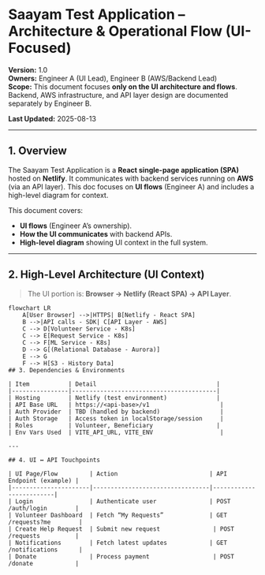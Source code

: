 # Saayam Test Application – Architecture & Operational Flow (UI-Focused)

**Version:** 1.0  
**Owners:** Engineer A (UI Lead), Engineer B (AWS/Backend Lead)  
**Scope:** This document focuses **only on the UI architecture and flows**. Backend, AWS infrastructure, and API layer design are documented separately by Engineer B.  

**Last Updated:** 2025-08-13  

---

## 1. Overview
The Saayam Test Application is a **React single-page application (SPA)** hosted on **Netlify**. It communicates with backend services running on **AWS** (via an API layer). This doc focuses on **UI flows** (Engineer A) and includes a high-level diagram for context.

This document covers:
- **UI flows** (Engineer A’s ownership).
- **How the UI communicates** with backend APIs.
- **High-level diagram** showing UI context in the full system.

---

## 2. High-Level Architecture (UI Context)
> The UI portion is: **Browser → Netlify (React SPA) → API Layer**.

```mermaid
flowchart LR
    A[User Browser] -->|HTTPS| B[Netlify - React SPA]
    B -->|API calls - SDK| C[API Layer - AWS]
    C --> D[Volunteer Service - K8s]
    C --> E[Request Service - K8s]
    C --> F[ML Service - K8s]
    D --> G[(Relational Database - Aurora)]
    E --> G
    F --> H[S3 - History Data]
## 3. Dependencies & Environments

| Item           | Detail                                  |
|----------------|-----------------------------------------|
| Hosting        | Netlify (test environment)              |
| API Base URL   | https://<api-base>/v1                    |
| Auth Provider  | TBD (handled by backend)                 |
| Auth Storage   | Access token in localStorage/session     |
| Roles          | Volunteer, Beneficiary                  |
| Env Vars Used  | VITE_API_URL, VITE_ENV                   |

---

## 4. UI ↔ API Touchpoints

| UI Page/Flow         | Action                          | API Endpoint (example) |
|----------------------|---------------------------------|-------------------------|
| Login                | Authenticate user               | POST /auth/login        |
| Volunteer Dashboard  | Fetch “My Requests”             | GET /requests?me        |
| Create Help Request  | Submit new request               | POST /requests          |
| Notifications        | Fetch latest updates            | GET /notifications      |
| Donate               | Process payment                  | POST /donate            |
